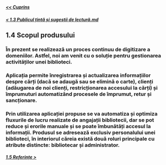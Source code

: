 ##### [<< Cuprins](../Cuprins.md)
##### [< 1.3 Publicul țintă și sugestii de lectură.md](1.3%20Publicul%20țintă%20și%20sugestii%20de%20lectură.md)
## 1.4 Scopul produsului
### În prezent se realizează un proces continuu de digitizare a domeniilor. Astfel, noi am venit cu o soluție pentru gestionarea activităților unei biblioteci.
### Aplicația permite înregistrarea și actualizarea informațiilor despre cărți  (dacă se adaugă sau se elimină o carte), clienți (adăugarea de noi clienți, restricționarea accesului la cărți) și împrumuturi automatizând procesele de împrumut, retur și sancționare.
### Prin utilizarea aplicației propuse se va automatiza și optimiza fluxurile de lucru realizate de angajații bibliotecii, dar se pot reduce și erorile manuale și se poate îmbunătăți accesul la informații. Produsul se adresează exclusiv personalului unei biblioteci, în interiorul căreia există două roluri principale cu atribute distincte: bibliotecar și administrator.
##### [1.5 Referințe >](1.5%20Referințe.md)